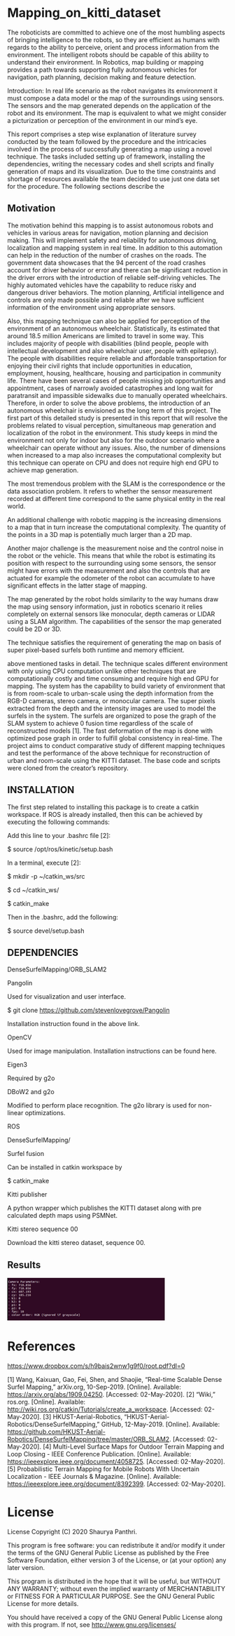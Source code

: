 # Mapping_on_kitti_dataset
The roboticists are committed to achieve one of the most humbling aspects of bringing intelligence to the robots, so they are efficient as humans with regards to the ability to perceive, orient and process information from the environment. The intelligent robots should be capable of this ability to understand their environment. In Robotics, map building or mapping provides a path towards supporting fully autonomous vehicles for navigation, path planning, decision making and feature detection. 

Introduction: In real life scenario as the robot navigates its environment it must compose a data model or the map of the surroundings using sensors. The sensors and the map generated depends on the application of the robot and its environment. The map is equivalent to what we might consider a picturization or perception of the environment in our mind’s eye.  

This report comprises a step wise explanation of literature survey conducted by the team followed by the procedure and the intricacies involved in the process of successfully generating a map using a novel technique. The tasks included setting up of framework, installing the dependencies, writing the necessary codes and shell scripts and finally generation of maps and its visualization. Due to the time constraints and shortage of resources available the team decided to use just one data set for the procedure. The following sections describe the  

## Motivation 

The motivation behind this mapping is to assist autonomous robots and vehicles in various areas for navigation, motion planning and decision making. This will implement safety and reliability for autonomous driving, localization and mapping system in real time. In addition to this automation can help in the reduction of the number of crashes on the roads. The government data showcases that the 94 percent of the road crashes account for driver behavior or error and there can be significant reduction in the driver errors with the introduction of reliable self-driving vehicles. The highly automated vehicles have the capability to reduce risky and dangerous driver behaviors. The motion planning, Artificial intelligence and controls are only made possible and reliable after we have sufficient information of the environment using appropriate sensors.  

Also, this mapping technique can also be applied for perception of the environment of an autonomous wheelchair. Statistically, its estimated that around 18.5 million Americans are limited to travel in some way. This includes majority of people with disabilities (blind people, people with intellectual development and also wheelchair user, people with epilepsy). The people with disabilities require reliable and affordable transportation for enjoying their civil rights that include opportunities in education, employment, housing, healthcare, housing and participation in community life. There have been several cases of people missing job opportunities and appointment, cases of narrowly avoided catastrophes and long wait for paratransit and impassible sidewalks due to manually operated wheelchairs. Therefore, in order to solve the above problems, the introduction of an autonomous wheelchair is envisioned as the long term of this project. The first part of this detailed study is presented in this report that will resolve the problems related to visual perception, simultaneous map generation and localization of the robot in the environment. This study keeps in mind the environment not only for indoor but also for the outdoor scenario where a wheelchair can operate without any issues. Also, the number of dimensions when increased to a map also increases the computational complexity but this technique can operate on CPU and does not require high end GPU to achieve map generation. 

The most tremendous problem with the SLAM is the correspondence or the data association problem. It refers to whether the sensor measurement recorded at different time correspond to the same physical entity in the real world.  

An additional challenge with robotic mapping is the increasing dimensions to a map that in turn increase the computational complexity. The quantity of the points in a 3D map is potentially much larger than a 2D map.  

Another major challenge is the measurement noise and the control noise in the robot or the vehicle. This means that while the robot is estimating its position with respect to the surrounding using some sensors, the sensor might have errors with the measurement and also the controls that are actuated for example the odometer of the robot can accumulate to have significant effects in the latter stage of mapping. 

The map generated by the robot holds similarity to the way humans draw the map using sensory information, just in robotics scenario it relies completely on external sensors like monocular, depth cameras or LIDAR using a SLAM algorithm. The capabilities of the sensor the map generated could be 2D or 3D. 

The technique satisfies the requirement of generating the map on basis of super pixel-based surfels both runtime and memory efficient.   
 

 

above mentioned tasks in detail. The technique scales different environment with only using CPU computation unlike other techniques that are computationally costly and time consuming and require high end GPU for mapping. The system has the capability to build variety of environment that is from room-scale to urban-scale using the depth information from the RGB-D cameras, stereo camera, or monocular camera. The super pixels extracted from the depth and the intensity images are used to model the surfels in the system. The surfels are organized to pose the graph of the SLAM system to achieve 0 fusion time regardless of the scale of reconstructed models [1]. The fast deformation of the map is done with optimized pose graph in order to fulfill global consistency in real-time. The project aims to conduct comparative study of different mapping techniques and test the performance of the above technique for reconstruction of urban and room-scale using the KITTI dataset. The base code and scripts were cloned from the creator’s repository. 

## INSTALLATION 

The first step related to installing this package is to create a catkin workspace. If ROS is already installed, then this can be achieved by executing the following commands: 

Add this line to your .bashrc file [2]: 

$ source /opt/ros/kinetic/setup.bash 

In a terminal, execute [2]: 

$ mkdir -p ~/catkin_ws/src 

$ cd ~/catkin_ws/ 

$ catkin_make 


Then in the .bashrc, add the following: 

$ source devel/setup.bash 

## DEPENDENCIES 
DenseSurfelMapping/ORB_SLAM2 

Pangolin 

Used for visualization and user interface. 

$ git clone https://github.com/stevenlovegrove/Pangolin 

Installation instruction found in the above link. 

OpenCV 

Used for image manipulation. Installation instructions can be found here. 

Eigen3 

Required by g2o 

DBoW2 and g2o 

Modified to perform place recognition. The g2o library is used for non-linear optimizations. 

ROS 

DenseSurfelMapping/ 

Surfel fusion 

Can be installed in catkin workspace by  

$ catkin_make 

Kitti publisher 

A python wrapper which publishes the KITTI dataset along with pre calculated depth maps using PSMNet. 

Kitti stereo sequence 00 

Download the kitti stereo dataset, sequence 00. 
## Results

![](Images/Picture1.png)



# References
https://www.dropbox.com/s/h9bais2wnw1g9f0/root.pdf?dl=0

[1] Wang, Kaixuan, Gao, Fei, Shen, and Shaojie, “Real-time Scalable Dense Surfel Mapping,” arXiv.org, 10-Sep-2019. [Online]. Available: https://arxiv.org/abs/1909.04250. [Accessed: 02-May-2020].
[2] “Wiki,” ros.org. [Online]. Available: http://wiki.ros.org/catkin/Tutorials/create_a_workspace. [Accessed: 02-May-2020].
[3] HKUST-Aerial-Robotics, “HKUST-Aerial-Robotics/DenseSurfelMapping,” GitHub, 12-May-2019. [Online]. Available: https://github.com/HKUST-Aerial-Robotics/DenseSurfelMapping/tree/master/ORB_SLAM2. [Accessed: 02-May-2020].
[4] Multi-Level Surface Maps for Outdoor Terrain Mapping and Loop Closing - IEEE Conference Publication. [Online]. Available: https://ieeexplore.ieee.org/document/4058725. [Accessed: 02-May-2020].
[5] Probabilistic Terrain Mapping for Mobile Robots With Uncertain Localization - IEEE Journals & Magazine. [Online]. Available: https://ieeexplore.ieee.org/document/8392399. [Accessed: 02-May-2020].


# License
License
Copyright (C) 2020 Shaurya Panthri.

This program is free software: you can redistribute it and/or modify it under the terms of the GNU General Public License as published by the Free Software Foundation, either version 3 of the License, or (at your option) any later version.

This program is distributed in the hope that it will be useful, but WITHOUT ANY WARRANTY; without even the implied warranty of MERCHANTABILITY or FITNESS FOR A PARTICULAR PURPOSE. See the GNU General Public License for more details.

You should have received a copy of the GNU General Public License along with this program. If not, see http://www.gnu.org/licenses/
